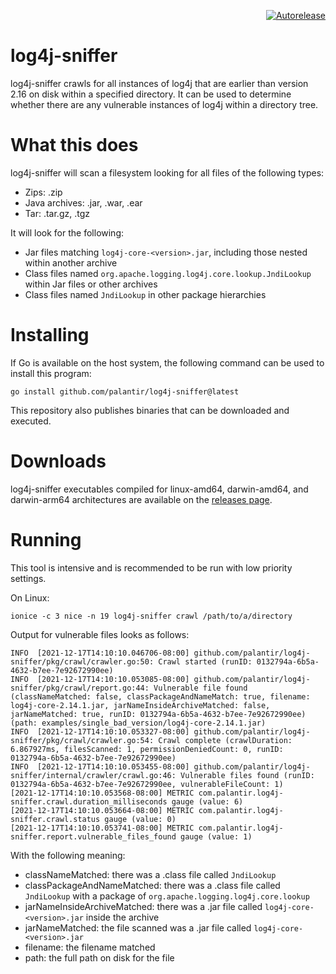 <p align="right">
<a href="https://autorelease.general.dmz.palantir.tech/palantir/log4j-sniffer"><img src="https://img.shields.io/badge/Perform%20an-Autorelease-success.svg" alt="Autorelease"></a>
</p>

log4j-sniffer
============

log4j-sniffer crawls for all instances of log4j that are earlier than version 2.16 on disk within a specified directory.
It can be used to determine whether there are any vulnerable instances of log4j within a directory tree.

What this does
==============

log4j-sniffer will scan a filesystem looking for all files of the following types:
- Zips: .zip
- Java archives: .jar, .war, .ear
- Tar: .tar.gz, .tgz

It will look for the following:
- Jar files matching `log4j-core-<version>.jar`, including those nested within another archive
- Class files named `org.apache.logging.log4j.core.lookup.JndiLookup` within Jar files or other archives
- Class files named `JndiLookup` in other package hierarchies

Installing
==========
If Go is available on the host system, the following command can be used to install this program:

```
go install github.com/palantir/log4j-sniffer@latest
```

This repository also publishes binaries that can be downloaded and executed.

Downloads
=========

log4j-sniffer executables compiled for linux-amd64, darwin-amd64, and darwin-arm64 architectures are available on the [releases page](https://github.com/palantir/log4j-sniffer/releases).

Running
=======

This tool is intensive and is recommended to be run with low priority settings.

On Linux:
```
ionice -c 3 nice -n 19 log4j-sniffer crawl /path/to/a/directory
```

Output for vulnerable files looks as follows:

```
INFO  [2021-12-17T14:10:10.046706-08:00] github.com/palantir/log4j-sniffer/pkg/crawl/crawler.go:50: Crawl started (runID: 0132794a-6b5a-4632-b7ee-7e92672990ee)
INFO  [2021-12-17T14:10:10.053085-08:00] github.com/palantir/log4j-sniffer/pkg/crawl/report.go:44: Vulnerable file found (classNameMatched: false, classPackageAndNameMatch: true, filename: log4j-core-2.14.1.jar, jarNameInsideArchiveMatched: false, jarNameMatched: true, runID: 0132794a-6b5a-4632-b7ee-7e92672990ee) (path: examples/single_bad_version/log4j-core-2.14.1.jar)
INFO  [2021-12-17T14:10:10.053327-08:00] github.com/palantir/log4j-sniffer/pkg/crawl/crawler.go:54: Crawl complete (crawlDuration: 6.867927ms, filesScanned: 1, permissionDeniedCount: 0, runID: 0132794a-6b5a-4632-b7ee-7e92672990ee)
INFO  [2021-12-17T14:10:10.053455-08:00] github.com/palantir/log4j-sniffer/internal/crawler/crawl.go:46: Vulnerable files found (runID: 0132794a-6b5a-4632-b7ee-7e92672990ee, vulnerableFileCount: 1)
[2021-12-17T14:10:10.053568-08:00] METRIC com.palantir.log4j-sniffer.crawl.duration_milliseconds gauge (value: 6)
[2021-12-17T14:10:10.053664-08:00] METRIC com.palantir.log4j-sniffer.crawl.status gauge (value: 0)
[2021-12-17T14:10:10.053741-08:00] METRIC com.palantir.log4j-sniffer.report.vulnerable_files_found gauge (value: 1)
```

With the following meaning:
- classNameMatched: there was a .class file called `JndiLookup` 
- classPackageAndNameMatched: there was a .class file called `JndiLookup` with a package of `org.apache.logging.log4j.core.lookup`
- jarNameInsideArchiveMatched: there was a .jar file called `log4j-core-<version>.jar` inside the archive
- jarNameMatched: the file scanned was a .jar file called `log4j-core-<version>.jar`
- filename: the filename matched
- path: the full path on disk for the file
